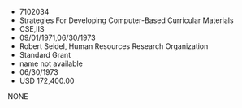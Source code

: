 * 7102034
* Strategies For Developing Computer-Based Curricular         Materials
* CSE,IIS
* 09/01/1971,06/30/1973
* Robert Seidel, Human Resources Research Organization
* Standard Grant
*   name not available
* 06/30/1973
* USD 172,400.00

NONE